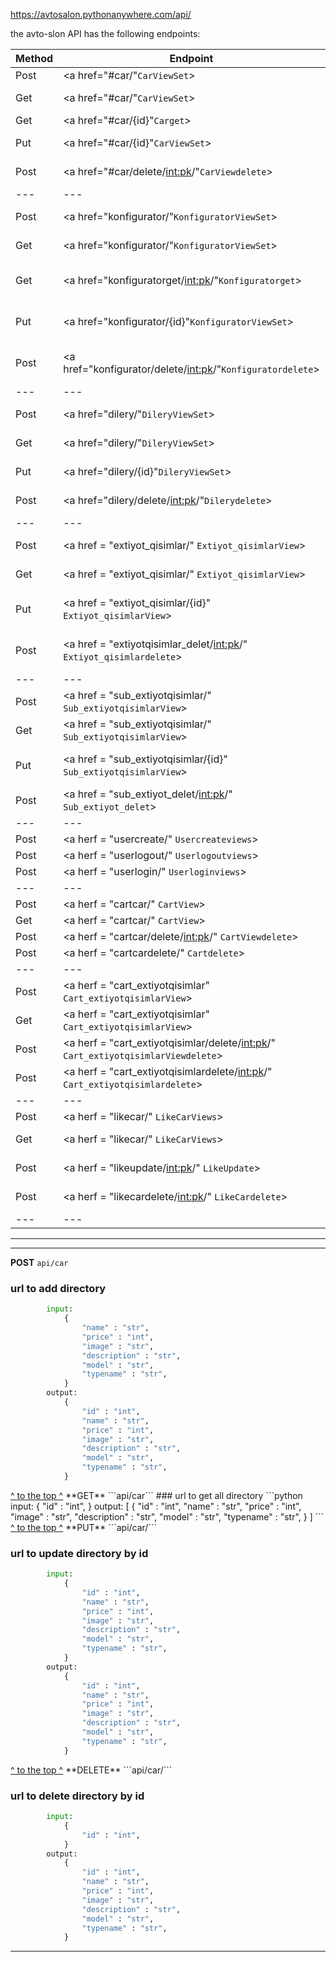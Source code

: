 <https://avtosalon.pythonanywhere.com/api/>

the avto-slon API has the following endpoints:

|Method | Endpoint | Description |
| --- | --- |--- |
|Post | <a  href="#car/"`CarViewSet`> </a>| add a new car |
|Get | <a  href="#car/"`CarViewSet`> </a>| get a list of all cars |
|Get | <a  href="#car/{id}"`Carget`> </a>| get a car by id |
|Put | <a  href="#car/{id}"`CarViewSet`> </a>| update a car by id |
|Post | <a  href="#car/delete/<int:pk>/"`CarViewdelete`> </a>| delete a car by id |
| --- | --- |--- |
|Post | <a href="konfigurator/"`KonfiguratorViewSet`> </a>| add a new konfigurator |
|Get | <a href="konfigurator/"`KonfiguratorViewSet`> </a>| get a list of all konfigurators |
|Get | <a href="konfiguratorget/<int:pk>/"`Konfiguratorget`> </a>| get a konfigurator by id |
|Put | <a href="konfigurator/{id}"`KonfiguratorViewSet`> </a>| update a konfigurator by id |
|Post | <a href="konfigurator/delete/<int:pk>/"`Konfiguratordelete`> </a>| delete a konfigurator by id |
| --- | --- |--- |
|Post | <a href="dilery/"`DileryViewSet`> </a>| add a new loction |
|Get | <a href="dilery/"`DileryViewSet`> </a>| get a list of all locations |
|Put | <a href="dilery/{id}"`DileryViewSet`> </a>| update a location by id |
|Post | <a href="dilery/delete/<int:pk>/"`Dilerydelete`> </a>| delete a location by id |
| --- | --- |--- |
|Post | <a href = "extiyot_qisimlar/" `Extiyot_qisimlarView`> </a>| add a new extiyot_qisimlar |
|Get | <a href = "extiyot_qisimlar/" `Extiyot_qisimlarView`> </a>| get a list of all extiyot_qisimlar |
|Put | <a href = "extiyot_qisimlar/{id}" `Extiyot_qisimlarView`> </a>| update a extiyot_qisimlar by id |
|Post | <a href = "extiyotqisimlar_delet/<int:pk>/" `Extiyot_qisimlardelete`> </a>| delete a extiyot_qisimlar by id |
| --- | --- |--- |
|Post | <a href = "sub_extiyotqisimlar/" `Sub_extiyotqisimlarView`> </a>| add a new extiyot qisimlar |
|Get | <a href = "sub_extiyotqisimlar/" `Sub_extiyotqisimlarView`> </a>| get a list of all extiyot qisimlar |
|Put | <a href = "sub_extiyotqisimlar/{id}" `Sub_extiyotqisimlarView`> </a>| update a extiyot qisimlar by id |
|Post | <a href = "sub_extiyot_delet/<int:pk>/" `Sub_extiyot_delet`> </a>| delete a extiyot qisimlar by id |
| --- | --- |--- |
|Post | <a herf = "usercreate/" `Usercreateviews`> </a>| add a new user |
|Post | <a herf = "userlogout/" `Userlogoutviews`> </a>| user logout|
|Post | <a herf = "userlogin/" `Userloginviews`> </a>| user log in|
| --- | --- | --- |
|Post | <a herf = "cartcar/" `CartView`> </a>| | cart car by id|
|Get | <a herf = "cartcar/" `CartView`> </a>| | get a list of all cart car |
|Post | <a herf = "cartcar/delete/<int:pk>/" `CartViewdelete`> </a>| | delete a cart car by id|
|Post | <a herf = "cartcardelete/" `Cartdelete`> </a>| | delete all cart car |
| --- | --- | --- |
|Post | <a herf = "cart_extiyotqisimlar" `Cart_extiyotqisimlarView`> </a>| | cart extiyot qisimlar by id|
|Get | <a herf = "cart_extiyotqisimlar" `Cart_extiyotqisimlarView`> </a>| | get a list of all cart extiyot qisimlar |
|Post | <a herf = "cart_extiyotqisimlar/delete/<int:pk>/" `Cart_extiyotqisimlarViewdelete`> </a>| | delete a cart extiyot qisimlar by id|
|Post | <a herf = "cart_extiyotqisimlardelete/<int:pk>/" `Cart_extiyotqisimlardelete`> </a>| | delete all cart extiyot qisimlar |
| --- | --- | --- |
|Post | <a herf = "likecar/" `LikeCarViews`> </a> | like car by id|
|Get | <a herf = "likecar/" `LikeCarViews`> </a> | get a list of all like car |
|Post | <a herf = "likeupdate/<int:pk>/" `LikeUpdate`> </a> | Update a like car by id|
|Post | <a herf = "likecardelete/<int:pk>/" `LikeCardelete`> </a> | delete all like car |
| --- | --- | --- |


<hr>

<hr>
<div id="car"> 

**POST** ```api/car```
### url to add directory
```python
        input:
            {
                "name" : "str",
                "price" : "int",
                "image" : "str",
                "description" : "str",
                "model" : "str",
                "typename" : "str",
            }
        output:
            {
                "id" : "int",
                "name" : "str",
                "price" : "int",
                "image" : "str",
                "description" : "str",
                "model" : "str",
                "typename" : "str",
            }
``` 
</div>

<div id="car">
<a href = "#car">^ to the top ^</a> 
**GET** ```api/car```
### url to get all directory
```python
        input:
            {
                "id" : "int",
            }
        output:
            [
                {
                    "id" : "int",
                    "name" : "str",
                    "price" : "int",
                    "image" : "str",
                    "description" : "str",
                    "model" : "str",
                    "typename" : "str",
                }
            ]
```

</div>

<div id="car">
<a href = "#car">^ to the top ^</a>
**PUT** ```api/car/<int:pk>```

### url to update directory by id
```python
        input:
            {
                "id" : "int",
                "name" : "str",
                "price" : "int",
                "image" : "str",
                "description" : "str",
                "model" : "str",
                "typename" : "str",
            }
        output:
            {
                "id" : "int",
                "name" : "str",
                "price" : "int",
                "image" : "str",
                "description" : "str",
                "model" : "str",
                "typename" : "str",
            }
```

</div>

<div id="car">
<a href = "#car">^ to the top ^</a>
**DELETE** ```api/car/<int:pk>```

### url to delete directory by id
```python
        input:
            {
                "id" : "int",
            }
        output:
            {
                "id" : "int",
                "name" : "str",
                "price" : "int",
                "image" : "str",
                "description" : "str",
                "model" : "str",
                "typename" : "str",
            }
```

</div>

<hr>



